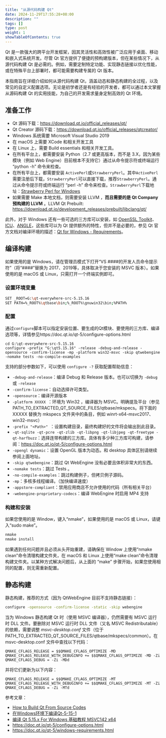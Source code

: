 ```yaml
---
title: "从源代码构建 Qt"
date: 2024-11-29T17:55:28+08:00
description: ""
tags: []
type: post
weight: 1
showTableOfContents: true
---
```


Qt 是一款强大的跨平台开发框架，因其灵活性和高效性被广泛应用于桌面、移动和嵌入式系统开发。尽管 Qt 官方提供了便捷的预构建版本，但在某些情况下，从源代码构建 Qt 是必需的。例如，需要定制特定功能、实现静态链接以优化性能，或在特殊平台上部署时，都可能需要构建专属的 Qt 版本。

本指南旨在详细介绍如何从源代码构建 Qt，涵盖动态和静态构建的全过程，以及常见的自定义配置选项。无论是初学者还是有经验的开发者，都可以通过本文掌握从源码构建 Qt 的实用技能，为自己的开发需求量身定制高效的 Qt 环境。

<!--more-->



## 准备工作

- Qt 源码下载：https://download.qt.io/official_releases/qt/
- Qt Creator 源码下载：https://download.qt.io/official_releases/qtcreator/
- Windows 系统需要 Microsoft Visual Studio 2019
- 在 macOS 上需要 XCode 和相关开发工具
- 在 Linux 上，需要 Build essentials 和相关开发工具。
- 在所有平台上，都需要安装 Python（2.7 或更高版本，而不是 3.X，因为某些模块（例如 Web Engine）目前根本不支持它）通过从命令提示符或终端运行 “python -h” 命令来检查。
- 在所有平台上，都需要安装 `ActivePerl`或`StrawberryPerl`。其中`ActivePerl`需要注册后下载，`StrawberryPerl`可以直接下载，推荐`StrawberryPerl`。通过从命令提示符或终端运行 “perl -h” 命令来检查。`StrawberryPerl`下载地址：[Strawberry Perl for Windows](http://strawberryperl.com/)
- 如果需要 Make 本地文档，则需要安装 LLVM ，**而且需要的是 Qt Company 预构建的 LLVM** 。LLVM Qt Prebuilt: https://download.qt.io/development_releases/prebuilt/libclang/qt/

此外，对于 Windows 还有一些可选的三方库可以安装，如 [OpenSSL Toolkit](http://www.openssl.org/)、[ICU](http://site.icu-project.org/)、[ANGLE](https://chromium.googlesource.com/angle/angle/+/master/README.md)，这些库可以为 Qt 提供额外的特性，但并不是必要的，参见 Qt 官方文档对编译环境的描述：[Qt for Windows - Requirements](https://doc.qt.io/qt-5/windows-requirements.html#building-from-source)。



## 编译构建

如果使用的是 Windows，请在管理员模式下打开“VS ####的开发人员命令提示符”（将“####”替换为 2017、2019等，具体取决于您安装的 MSVC 版本）。如果使用的是 macOS 或 Linux，只需打开一个终端实例即可。



### 设置环境变量

```sh
SET _ROOT=G:\qt-everywhere-src-5.15.16
SET PATH=%_ROOT%\qtbase\bin;%_ROOT%\gnuwin32\bin;%PATH%
```



### 配置

通过`configure`脚本可以指定安装位置、要生成的Qt模块、要使用的三方库、编译选项等，详情参见https://doc.qt.io/qt-5/configure-options.html

```
cd G:\qt-everywhere-src-5.15.16
configure -prefix "G:\qt5.15.16" -release -debug-and-release -opensource -confirm-license -mp -platform win32-msvc -skip qtwebengine -nomake tests -no-compile-examples
```

支持的部分参数如下，可以使用 `configure -?` 获取配置帮助信息：

- `-debug-and-release`：编译 Debug 和 Release 版本。也可以切换为 `-debug` 或 `-release`
- `-confirm-license`：自动选择许可类型。
- `-opensource`：编译开源版本
- `-platform XXXXX `：环境为 Win32 ，编译器为 MSVC。明确提及平台（参见 PATH_TO_EXTRACTED_QT_SOURCE_FILES/qtbase/mkspecs。将下面的 XXXXX 替换为 mkspecs 文件夹中的条目，例如 winrt-x64-msvc2017、win32-msvc）
- `-prefix "<Path>" `：设置构建目录，最终构建好的文件将会输出到此目录。
- `-qt-sqlite -qt-pcre -qt-zlib -qt-libpng -qt-libjpeg -qt-freetype -qt-harfbuzz`：选择连带构建的三方库。具体有多少种三方库可构建，请参阅：https://doc.qt.io/qt-5/configure-options.html
- `-opengl dynamic`：设置 OpenGL 版本为动态。和 desktop 具体区别请继续参阅上面地址。
- `-skip qtwebengine`：跳过 Qt WebEngine 没有必要且体积非常大的东西。
- `-nomake tests`：跳过 Tests 。
- `-no-compile-examples`：跳过构建例子，但拷贝例子源码。
- `-mp`：多核多线程编译。（加快编译速度）
- `-appstore-compliant`：禁用应用商店不允许使用的代码（所有相关平台）
- `-webengine-proprietary-codecs`：编译 WebEngine 时启用 MP4 支持



### 构建和安装

如果您使用的是 Window，键入“nmake”，如果使用的是 macOS 或 Linux，请键入“sudo make”。

```sh
nmake
nmake install
```



如果遇到任何问题并且必须从头开始重建，请确保在 Window 上使用“nmake clean”命令清理构建文件夹，在 macOS 和 Linux 上使用“make clean”命令清理构建文件夹。以某种方式解决问题后，从上面的 “make” 步骤开始，如果您使用相同的配置，则无需重新配置。



## 静态构建

静态构建，推荐的方式（因为 QtWebEngine 目前不支持静态链接）：

```sh
configure -opensource -confirm-license -static -skip webengine
```

当为 Windows 静态构建 Qt 时（使用 MSVC 编译器），仍然需要有 MSVC 运行时 DLL 文件。要删除对 MSVC 运行时 DLL 文件（又名 MSVC Redistributable）的依赖，需要调整 *msvc-desktop.conf* 文件（位于 PATH_TO_EXTRACTED_QT_SOURCE_FILES/qtbase/mkspecs/common）。在 msvc-desktop.conf 文件中查找以下代码：

```
QMAKE_CFLAGS_RELEASE = $$QMAKE_CFLAGS_OPTIMIZE -MD
QMAKE_CFLAGS_RELEASE_WITH_DEBUGINFO += $$QMAKE_CFLAGS_OPTIMIZE -MD -Zi
QMAKE_CFLAGS_DEBUG = -Zi -MDd
```

并将它们更新为以下内容：

```
QMAKE_CFLAGS_RELEASE = $$QMAKE_CFLAGS_OPTIMIZE -MT
QMAKE_CFLAGS_RELEASE_WITH_DEBUGINFO += $$QMAKE_CFLAGS_OPTIMIZE -MT -Zi
QMAKE_CFLAGS_DEBUG = -Zi -MTd
```



参考文章：

- [How to Build Qt From Source Codes](http://amin-ahmadi.com/2017/10/16/how-to-build-qt-from-source-codes/)
- [在Windows环境下编译Qt-5-15-1](https://tanjoe.github.io/posts/%E5%9C%A8windows%E7%8E%AF%E5%A2%83%E4%B8%8B%E7%BC%96%E8%AF%91qt-5-15-1/)
- [编译 Qt 5.15.x For Windows 基础教程 MSVC142 x64](https://www.airchip.org.cn/index.php/2021/10/10/qtacsc5/)
- https://doc.qt.io/qt-5/configure-options.html
- https://doc.qt.io/qt-5/windows-requirements.html